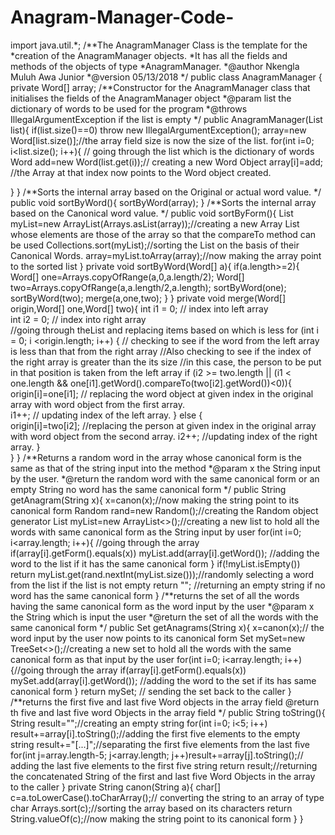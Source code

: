 # Anagram-Manager-Code-
import java.util.*;
/**The AnagramManager Class is the template for the 
*creation of the AnagramManager objects.
*It has all the fields and methods of the objects of type
*AnagramManager.
*@author Nkengla Muluh Awa Junior
*@version 05/13/2018
*/
public class AnagramManager {
 private Word[] array;
 /**Constructor for the AnagramManager class that initialises the fields of the AnagramManager object 
 *@param list the dictionary of words to be used for the program
 *@throws IllegalArgumentException if the list is empty
 */
 public AnagramManager(List<String> list){
 if(list.size()==0) throw new IllegalArgumentException();
 array=new Word[list.size()];//the array field size is now the size of the list.
 for(int i=0; i<list.size(); i++){ // going through the list which is the dictionary of words
  Word add=new Word(list.get(i));// creating a new Word Object
  array[i]=add; //the Array at that index now points to the Word object created.
  
  }
 }
 /**Sorts the internal array based on the Original or actual word value.
 */
 public void sortByWord(){
 sortByWord(array);
 }
 /**Sorts the internal array based on the Canonical word value.
 */
 public void sortByForm(){
 List<Word> myList=new ArrayList<Word>(Arrays.asList(array));//creating a new Array List whose elements are those of the array so that the compareTo method can be used
 Collections.sort(myList);//sorting the List on the basis of their Canonical Words.
 array=myList.toArray(array);//now making the array point to the sorted list
 }
 private void sortByWord(Word[] a){
  if(a.length>=2){
 Word[] one=Arrays.copyOfRange(a,0,a.length/2);
 Word[] two=Arrays.copyOfRange(a,a.length/2,a.length);
  sortByWord(one);
  sortByWord(two);
  merge(a,one,two);
  }
 }
 private void merge(Word[] origin,Word[] one,Word[] two){
  int i1 = 0;   // index into left array    
   int i2 = 0;   // index into right array   
   //going through theList and replacing items based on which is less
    for (int i = 0; i <origin.length; i++) { 
       // checking to see if the word from the left array is less than that from the right array 
       //Also checking to see if the index of the right array is greater than the its size
       //in this case, the person to be put in that position is taken from the left array
       if (i2 >= two.length ||  (i1 < one.length && one[i1].getWord().compareTo(two[i2].getWord())<0)){       
            origin[i]=one[i1];   // replacing the word object at given index in the original array with word object from the first array.        
            i1++;                       // updating index of the left array.
        } else {            
        origin[i]=two[i2];   //replacing the person at given index in the original array with word object from the second array.
            i2++;                   //updating index of the right array.
          }    
    }
}
/**Returns a random word in the array whose canonical form is the same as that of the string input into the method
*@param x the String input by the user.
*@return the random word with the same canonical form or an empty String no word has the same canonical form
*/
 public String getAnagram(String x){
  x=canon(x);//now making the string point to its canonical form
 Random rand=new Random();//creating the Random object generator
List<String> myList=new ArrayList<>();//creating a new list to hold all the words with same canonical form as the String input by user
 for(int i=0; i<array.length; i++){ //going through the array
 if(array[i].getForm().equals(x)) myList.add(array[i].getWord()); //adding the word to the list if it has the same canonical form 
 }
 if(!myList.isEmpty()) return myList.get(rand.nextInt(myList.size()));//randomly selecting a word from the list if the list is not empty
return ""; //returning an empty string if no word has the same canonical form
}
/**returns the set of all the words having the same canonical form as the word input by the user
*@param x the String which is input the user
*@return the set of all the words with the same canonical form
*/
  public Set<String> getAnagrams(String x){
  x=canon(x);// the word input by the user now points to its canonical form
 Set<String> mySet=new TreeSet<>();//creating a new set to hold all the words with the same canonical form as that input by the user
 for(int i=0; i<array.length; i++){//going through the array
 if(array[i].getForm().equals(x)) mySet.add(array[i].getWord()); //adding the word to the set if its has same canonical form
 }
 return mySet; // sending the set back to the caller
}
/**returns the first five and last five Word objects in the array field
@return th five and last five word Objects in the array field
*/
    public String toString(){
     String result="";//creating an empty string
     for(int i=0; i<5; i++) result+=array[i].toString();//adding the first five elements to the empty string
     result+="[...]";//separating the first five elements from the last five
     for(int j=array.length-5; j<array.length; j++)result+=array[j].toString();// adding the last five elements to the first five string
      return result;//returning the concatenated String of the first and last five Word Objects in the array to the caller
    }
   private String canon(String a){
   char[] c=a.toLowerCase().toCharArray();// converting the string to an array of type char
 Arrays.sort(c);//sorting the array based on its characters
 return String.valueOf(c);//now making the string point to its canonical form 
  }
 }
